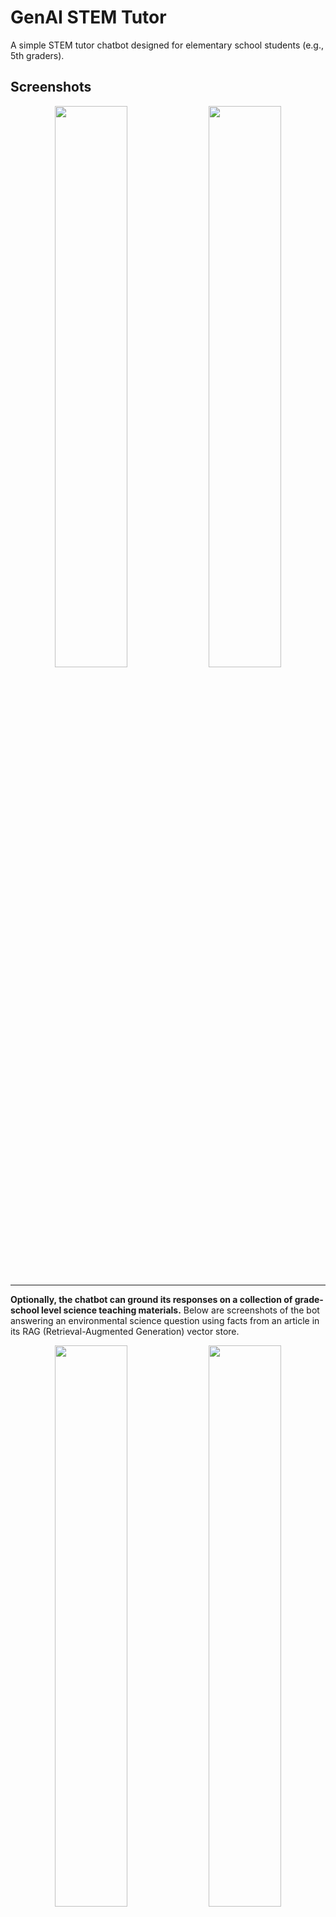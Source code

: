 # GenAI STEM Tutor

A simple STEM tutor chatbot designed for elementary school students (e.g., 5th graders). 

## Screenshots

<p align="center">
  <img src="https://github.com/user-attachments/assets/5868d93b-716c-4733-9478-2b8931f23e44" width="48%" />
  <img src="https://github.com/user-attachments/assets/bf3f5200-2e67-445d-8770-ff9499ff8ff6" width="48%" />
</p>

---

**Optionally, the chatbot can ground its responses on a collection of grade-school level science teaching materials.** Below are screenshots of the bot answering an environmental science question using facts from an article in its RAG (Retrieval-Augmented Generation) vector store.

<p align="center">
  <img src="https://github.com/user-attachments/assets/647f657f-1d4a-4ad3-885a-30175b8eeb58" width="48%" />
  <img src="https://github.com/user-attachments/assets/ad416fab-c7bd-4417-bf89-5cde296670cf" width="48%" />
</p>

## Main Components
a
- **Frontend**: Built with React and styled using Tailwind CSS
- **Backend**: Developed with Django REST API; integrated with the OpenAI API for generating LLM responses
- **LLM Integration**: Used LlamaIndex to implement RAG, which helps to LLM to generate more accurate and relevant answers to student questions

## Requirements

### Prerequisites

1. **Node.js**: [Download Node.js](https://nodejs.org/) (required for frontend setup)
2. **Python**: [Download Python](https://www.python.org/downloads/) (required for backend setup)
3. **OpenAI API Key**: An API key from OpenAI is required to enable LLM functionalities. [Get an API key](https://platform.openai.com/)

---

## Setup Instructions

To set up the project, follow these steps:

### 1. Clone the Repository

```bash
git clone https://github.com/rcbao/cs-6501-llm-stem-tutor.git
cd cs-6501-llm-stem-tutor
```

### 2. Set Up the Virtual Environment

A virtual environment is recommended to manage Python dependencies.

```bash
virtualenv venv
source venv/bin/activate   # On Windows, use venv\Scripts\activate
```

### 3. Install Backend Dependencies

Navigate to the project root directory and install the required Python packages.

```bash
pip install -r requirements.txt
```

### 4. Run Backend Server

Navigate to the backend directory and start the Django server.

```bash
cd backend
python manage.py runserver
```

The backend will start running at `http://127.0.0.1:8000`.

### 5. Set Up and Run the Frontend

Navigate to the `frontend` directory to install dependencies and start the development server.

```bash
cd frontend
npm install
npm run dev
```

The frontend development server should now be running on `http://localhost:5173`.

### 6. Add OpenAI API Key

To enable the OpenAI-powered tutoring features, add your API key to the environment. Create a `.env` file in the backend directory and include:

```plaintext
OPENAI_API_KEY=your_openai_api_key
```

### 7. Create RAG Vector Store

```bash
cd backend/
python api/components/rag.py
```

With both frontend and backend servers running, you can access the application by navigating to `http://localhost:3000` in your web browser.

---

## License

MIT License
